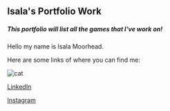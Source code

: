 ## Isala's Portfolio Work
##### This portfolio will list all the games that I've work on!



Hello my name is Isala Moorhead.

Here are some links of where you can find me:

![cat](https://i.giphy.com/media/v1.Y2lkPTc5MGI3NjExdG9vaXdlbTB0MTJvdTljNnI0ajd1aGFnNW1nMHdkN28zYXU5eTV5bCZlcD12MV9pbnRlcm5hbF9naWZfYnlfaWQmY3Q9Zw/LHZyixOnHwDDy/giphy.gif)

[LinkedIn](www.linkedin.com/in/isala-moorhead-a513a1218)

[Instagram](https://www.instagram.com/ikiit__/)

